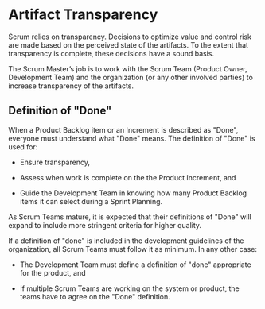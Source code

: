 # Artifact Transparency
Scrum relies on transparency. Decisions to optimize value and control risk are made based on the perceived state of the artifacts. To the extent that transparency is complete, these decisions have a sound basis.

The Scrum Master’s job is to work with the Scrum Team (Product Owner, Development Team) and the organization (or any other involved parties) to increase transparency of the artifacts. 

## Definition of "Done"
When a Product Backlog item or an Increment is described as "Done", everyone must understand what "Done" means. The definition of "Done" is used for:

* Ensure transparency,

* Assess when work is complete on the the Product Increment, and

* Guide the Development Team in knowing how many Product Backlog items it can select during a Sprint Planning.

As Scrum Teams mature, it is expected that their definitions of "Done" will expand to include more stringent criteria for higher quality.

If a definition of "done" is included in the development guidelines of the organization, all Scrum Teams must follow it as minimum. In any other case:

* The Development Team must define a definition of "done" appropriate for the product, and

* If multiple Scrum Teams are working on the system or product, the teams have to agree on the "Done" definition.